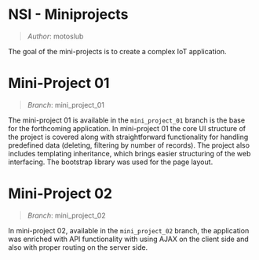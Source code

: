 # NSI - Miniprojects

> *Author*: motoslub

The goal of the mini-projects is to create a complex IoT application.


# Mini-Project 01

> *Branch*: mini_project_01

The mini-project 01 is available in the `mini_project_01` branch is the base for the forthcoming application. In mini-project 01 the core UI structure of the project is covered along with straightforward functionality for handling predefined data (deleting, filtering by number of records). The project also includes templating inheritance, which brings easier structuring of the web interfacing. The bootstrap library was used for the page layout.

# Mini-Project 02

> *Branch*: mini_project_02

In mini-project 02, available in the `mini_project_02` branch, the application was enriched with API functionality with using AJAX on the client side and also with proper routing on the server side. 
